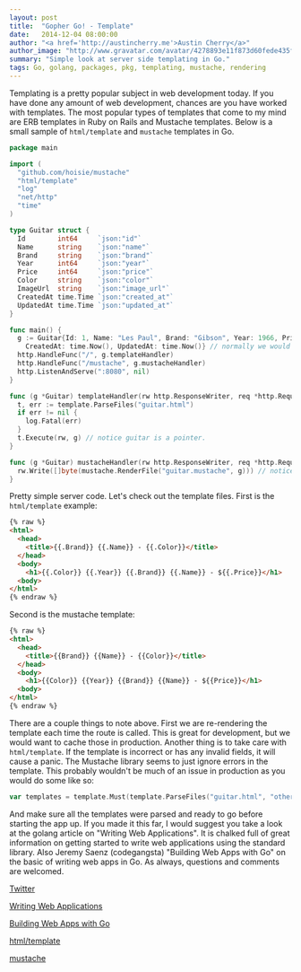 ```yaml
---
layout: post
title:  "Gopher Go! - Template"
date:   2014-12-04 08:00:00
author: "<a href='http://austincherry.me'>Austin Cherry</a>"
author_image: "http://www.gravatar.com/avatar/4278893e11f873d60fede435f1ae08aa.png?r=x&amp;s=320"
summary: "Simple look at server side templating in Go."
tags: Go, golang, packages, pkg, templating, mustache, rendering
---
```


Templating is a pretty popular subject in web development today. If you have done any amount of web development, chances are you have worked with templates. The most popular types of templates that come to my mind are ERB templates in Ruby on Rails and Mustache templates. Below is a small sample of `html/template` and `mustache` templates in Go.

```go
package main

import (
  "github.com/hoisie/mustache"
  "html/template"
  "log"
  "net/http"
  "time"
)

type Guitar struct {
  Id        int64     `json:"id"`
  Name      string    `json:"name"`
  Brand     string    `json:"brand"`
  Year      int64     `json:"year"`
  Price     int64     `json:"price"`
  Color     string    `json:"color"`
  ImageUrl  string    `json:"image_url"`
  CreatedAt time.Time `json:"created_at"`
  UpdatedAt time.Time `json:"updated_at"`
}

func main() {
  g := Guitar{Id: 1, Name: "Les Paul", Brand: "Gibson", Year: 1966, Price: 3500, Color: "Sunburst Cherry",
    CreatedAt: time.Now(), UpdatedAt: time.Now()} // normally we would pull this out of a db. See the API article on how to.
  http.HandleFunc("/", g.templateHandler)
  http.HandleFunc("/mustache", g.mustacheHandler)
  http.ListenAndServe(":8080", nil)
}

func (g *Guitar) templateHandler(rw http.ResponseWriter, req *http.Request) {
  t, err := template.ParseFiles("guitar.html")
  if err != nil {
    log.Fatal(err)
  }
  t.Execute(rw, g) // notice guitar is a pointer.
}

func (g *Guitar) mustacheHandler(rw http.ResponseWriter, req *http.Request) {
  rw.Write([]byte(mustache.RenderFile("guitar.mustache", g))) // notice guitar is a pointer.
}
```

Pretty simple server code. Let's check out the template files. First is the `html/template` example:

```html
{% raw %}
<html>
  <head>
    <title>{{.Brand}} {{.Name}} - {{.Color}}</title>
  </head>
  <body>
    <h1>{{.Color}} {{.Year}} {{.Brand}} {{.Name}} - ${{.Price}}</h1>
  <body>
</html>
{% endraw %}
```

Second is the mustache template:

```html
{% raw %}
<html>
  <head>
    <title>{{Brand}} {{Name}} - {{Color}}</title>
  </head>
  <body>
    <h1>{{Color}} {{Year}} {{Brand}} {{Name}} - ${{Price}}</h1>
  <body>
</html>
{% endraw %}
```

There are a couple things to note above. First we are re-rendering the template each time the route is called. This is great for development, but we would want to cache those in production. Another thing is to take care with `html/template`. If the template is incorrect or has any invalid fields, it will cause a panic. The Mustache library seems to just ignore errors in the template. This probably wouldn't be much of an issue in production as you would do some like so:

```go
var templates = template.Must(template.ParseFiles("guitar.html", "other_template.html"))
```

And make sure all the templates were parsed and ready to go before starting the app up. If you made it this far, I would suggest you take a look at the golang article on "Writing Web Applications". It is chalked full of great information on getting started to write web applications using the standard library. Also Jeremy Saenz (codegangsta) "Building Web Apps with Go" on the basic of writing web apps in Go. As always, questions and comments are welcomed.

[Twitter](https://twitter.com/acmacalister)

[Writing Web Applications](https://golang.org/doc/articles/wiki/)

[Building Web Apps with Go](http://codegangsta.gitbooks.io/building-web-apps-with-go/)

[html/template](http://golang.org/pkg/html/template/)

[mustache](https://github.com/hoisie/mustache)